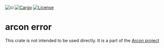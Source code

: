 ![ci](https://github.com/cda-group/arcon/workflows/ci/badge.svg)
[![Cargo](https://img.shields.io/badge/crates.io-v0.2.0-orange)](https://crates.io/crates/arcon_error)
[![License](https://img.shields.io/badge/License-AGPL--3.0--only-blue)](https://github.com/cda-group/arcon)

# arcon error

This crate is not intended to be used directly. It is a part of the [Arcon project](https://github.com/cda-group/arcon)
